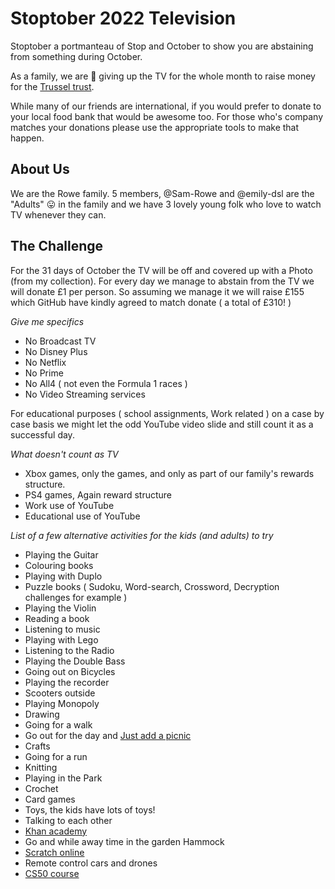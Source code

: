 # Stoptober 2022 Television

Stoptober a portmanteau of Stop and October to show you are abstaining from something during October. 

As a family, we are 🤞 giving up the TV for the whole month to raise money for the [Trussel trust](https://www.trusselltrust.org/). 

While many of our friends are international, if you would prefer to donate to your local food bank that would be awesome too. For those who's company matches your donations please use the appropriate tools to make that happen. 


## About Us

We are the Rowe family. 
5 members, @Sam-Rowe and @emily-dsl are the "Adults" 😛 in the family and we have 3 lovely young folk who love to watch TV whenever they can. 

## The Challenge

For the 31 days of October the TV will be off and covered up with a Photo (from my collection). 
For every day we manage to abstain from the TV we will donate £1 per person. So assuming we manage it we will raise £155 which GitHub have kindly agreed to match donate ( a total of £310! )

_Give me specifics_
* No Broadcast TV
* No Disney Plus
* No Netflix
* No Prime
* No All4 ( not even the Formula 1 races ) 
* No Video Streaming services

For educational purposes ( school assignments, Work related ) on a case by case basis we might let the odd YouTube video slide and still count it as a successful day.

_What doesn't count as TV_
* Xbox games, only the games, and only as part of our family's rewards structure. 
* PS4 games, Again reward structure
* Work use of YouTube
* Educational use of YouTube

_List of a few alternative activities for the kids (and adults) to try_
* Playing the Guitar
* Colouring books
* Playing with Duplo
* Puzzle books ( Sudoku, Word-search, Crossword, Decryption challenges for example )
* Playing the Violin
* Reading a book
* Listening to music
* Playing with Lego
* Listening to the Radio
* Playing the Double Bass
* Going out on Bicycles
* Playing the recorder
* Scooters outside
* Playing Monopoly
* Drawing
* Going for a walk
* Go out for the day and [Just add a picnic](https://justaddapicnic.com)
* Crafts
* Going for a run
* Knitting
* Playing in the Park
* Crochet
* Card games
* Toys, the kids have lots of toys!
* Talking to each other
* [Khan academy](https://www.khanacademy.org/)
* Go and while away time in the garden Hammock
* [Scratch online](https://scratch.mit.edu/)
* Remote control cars and drones
* [CS50 course](https://pll.harvard.edu/course/cs50-introduction-computer-science?delta=0)


